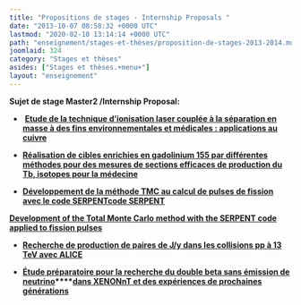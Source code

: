 ```yaml
---
title: "Propositions de stages - Internship Proposals "
date: "2013-10-07 08:58:32 +0000 UTC"
lastmod: "2020-02-10 13:14:14 +0000 UTC"
path: "enseignement/stages-et-thèses/proposition-de-stages-2013-2014.md"
joomlaid: 324
category: "Stages et thèses"
asides: ["Stages et thèses.+menu+"]
layout: "enseignement"
---
```

**Sujet de stage Master2 /Internship Proposal:**

*    [**Etude de la technique d’ionisation laser couplée à la séparation en masse à des fins environnementales et médicales : applications au cuivre**](images/Enseignement/proposition_PRISMA_stage_M2ARS_19-20-MAINZ.docx)

*   [**Réalisation de cibles enrichies en gadolinium 155 par différentes méthodes pour des mesures de sections efficaces de production du Tb, isotopes pour la médecine**](images/Enseignement/proposition_PRISMA_stage_M2ARS_19-20-SIDONIE.docx)

*   **[Développement de la méthode TMC au calcul de pulses de fission avec le code SERPENTcode SERPENT](images/Stage-Subatech-PulseTMC-2019M2-Français.pdf)**

**[Development of the Total Monte Carlo method with the SERPENT code applied to fission pulses](images/Internship-Subatech-PulseTMC-2019M2-English.pdf)**

*   **[Recherche de production de paires de J/y dans les collisions pp à 13 TeV avec ALICE](images/StageM2_2019-2020.pdf)**

*   **[Étude préparatoire pour la recherche du double beta sans émission de neutrino](images/Proposition_StageM2_XENON_2020.pdf)****[dans XENONnT et des expériences de prochaines générations](images/Proposition_StageM2_XENON_2020.pdf)**

